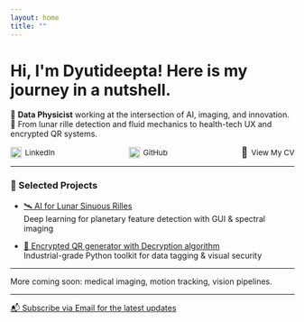```yaml
---
layout: home
title: ""
---
```


# Hi, I'm Dyutideepta! Here is my journey in a nutshell.

🌌 **Data Physicist** working at the intersection of AI, imaging, and innovation.  
🚀 From lunar rille detection and fluid mechanics to health-tech UX and encrypted QR systems.

<div style="display: flex; justify-content: space-between; align-items: center; max-width: 800px; margin: 10px auto; font-size: 0.95em;">
  
  <a href="https://www.linkedin.com/in/dyutideepta-banerjee" target="_blank" style="text-decoration: none; color: inherit; display: flex; align-items: center;">
    <img src="https://cdn.jsdelivr.net/npm/simple-icons@v9/icons/linkedin.svg" alt="LinkedIn" width="20" height="20" style="margin-right: 6px;">
    LinkedIn
  </a>

  <a href="https://github.com/DyutideeptaB" target="_blank" style="text-decoration: none; color: inherit; display: flex; align-items: center;">
    <img src="https://cdn.jsdelivr.net/npm/simple-icons@v9/icons/github.svg" alt="GitHub" width="20" height="20" style="margin-right: 6px;">
    GitHub
  </a>

  <div style="display: flex; align-items: center;">
    <a href="https://dyutideeptab.github.io/Cognition_Bytes_by_Dyutideepta/assets/DyutideeptaBanerjee_CV.pdf" target="_blank" style="margin-right: 6px; text-decoration: none;">
      <span style="font-size: 18px;">📄</span>
    </a>
    <a href="https://dyutideeptab.github.io/Cognition_Bytes_by_Dyutideepta/assets/DyutideeptaBanerjee_CV.pdf" target="_blank" style="text-decoration: none; color: inherit;">
      View My CV
    </a>
  </div>

</div>


---

### 🌟 Selected Projects

- [🛰️ AI for Lunar Sinuous Rilles](./Project/planetary-feature-detection/)  
  Deep learning for planetary feature detection with GUI & spectral imaging

- [🔐 Encrypted QR generator with Decryption algorithm](./Project/qr_generator_algorithms/)  
  Industrial-grade Python toolkit for data tagging & visual security

---

More coming soon: medical imaging, motion tracking, vision pipelines.

---

<a href="https://blogtrottr.com/?subscribe=http://dyutideepta.is-a.dev/feed.xml" target="_blank">
  📬 Subscribe via Email for the latest updates
</a>
